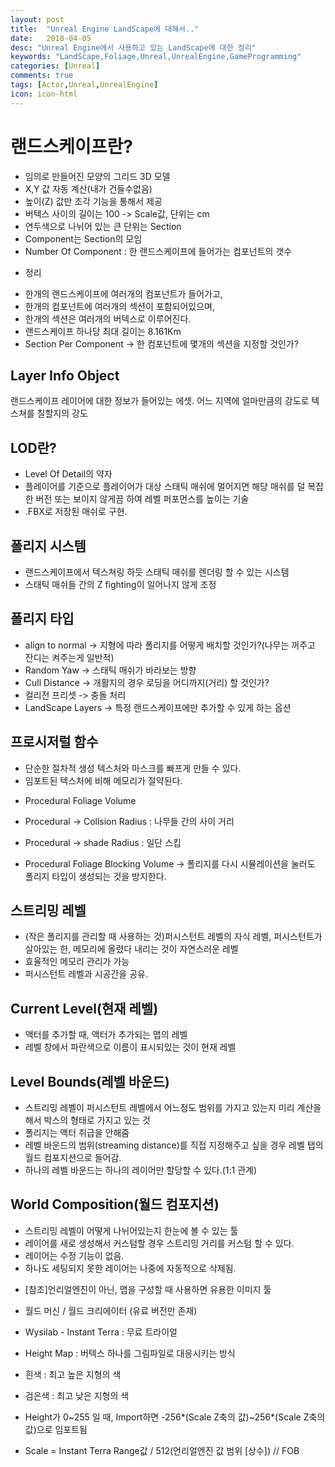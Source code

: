 ```yaml
---
layout: post
title:  "Unreal Engine LandScape에 대해서.."
date:   2018-04-05
desc: "Unreal Engine에서 사용하고 있는 LandScape에 대한 정리"
keywords: "LandScape,Foliage,Unreal,UnrealEngine,GameProgramming"
categories: [Unreal]
comments: true
tags: [Actor,Unreal,UnrealEngine]
icon: icon-html
---
```


# 랜드스케이프란?
- 임의로 만들어진 모양의 그리드 3D 모델
- X,Y 값 자동 계산(내가 건들수없음)
- 높이(Z) 값만 조각 기능을 통해서 제공
- 버텍스 사이의 길이는 100 -> Scale값, 단위는 cm
- 연두색으로 나뉘어 있는 큰 단위는 Section
- Component는 Section의 모임
- Number Of Component : 한 랜드스케이프에 들어가는 컴포넌트의 갯수
* 정리
 - 한개의 랜드스케이프에 여러개의 컴포넌트가 들어가고,
 - 한개의 컴포넌트에 여러개의 섹션이 포함되어있으며,
 - 한개의 섹션은 여러개의 버텍스로 이루어진다.
 - 랜드스케이프 하나당 최대 길이는 8.161Km
 - Section Per Component -> 한 컴포넌트에 몇개의 섹션을 지정할 것인가?

## Layer Info Object
랜드스케이프 레이어에 대한 정보가 들어있는 에셋.
어느 지역에 얼마만큼의 강도로 텍스쳐를 칠할지의 강도

## LOD란?
 - Level Of Detail의 약자
 - 플레이어를 기준으로 플레이어가 대상 스태틱 매쉬에 멀어지면 해당 매쉬를 덜 복잡한 버전 또는 보이지 않게끔 하여 레벨 퍼포먼스를 높이는 기술
 - .FBX로 저장된 매쉬로 구현.

## 폴리지 시스템
 - 랜드스케이프에서 텍스쳐링 하듯 스태틱 매쉬를 렌더링 할 수 있는 시스템
 - 스태틱 매쉬들 간의 Z fighting이 일어나지 않게 조정

## 폴리지 타입
 - align to normal -> 지형에 따라 폴리지를 어떻게 배치할 것인가?(나무는 꺼주고 잔디는 켜주는게 일반적)
 - Random Yaw -> 스태틱 매쉬가 바라보는 방향
 - Cull Distance -> 개활지의 경우 로딩을 어디까지(거리) 할 것인가?
 - 컬리전 프리셋 -> 충돌 처리
 - LandScape Layers -> 특정 랜드스케이프에만 추가할 수 있게 하는 옵션

## 프로시저럴 함수
  - 단순한 절차적 생성 텍스처와 마스크를 빠프게 만들 수 있다.
  - 임포트된 텍스처에 비해 메모리가 절약된다.
* Procedural Foliage Volume

* Procedural -> Collsion Radius : 나무들 간의 사이 거리
* Procedural -> shade Radius : 일단 스킵
* Procedural Foliage Blocking Volume -> 폴리지를 다시 시뮬레이션을 눌러도 폴리지 타입이 생성되는 것을 방지한다.

## 스트리밍 레벨
 - (작은 폴리지를 관리할 때 사용하는 것)퍼시스턴트 레벨의 자식 레벨, 퍼시스턴트가 살아있는 한, 메모리에 올렸다 내리는 것이 자연스러운 레벨
 - 효율적인 메모리 관리가 가능
 - 퍼시스턴트 레벨과 시공간을 공유.

## Current Level(현재 레벨)
 - 액터를 추가할 때, 액터가 추가되는 맵의 레벨
 - 레벨 창에서 파란색으로 이름이 표시되있는 것이 현재 레벨

## Level Bounds(레벨 바운드)
 - 스트리밍 레벨이 퍼시스턴트 레벨에서 어느정도 범위를 가지고 있는지 미리 계산을 해서 박스의 형태로 가지고 있는 것
 - 폴리지는 액터 취급을 안해줌
 - 레벨 바운드의 범위(streaming distance)를 직접 지정해주고 싶을 경우 레벨 탭의 월드 컴포지션으로 들어감.
 - 하나의 레벨 바운드는 하나의 레이어만 할당할 수 있다.(1:1 관계)

## World Composition(월드 컴포지션)
 - 스트리밍 레벨이 어떻게 나뉘어있는지 한눈에 볼 수 있는 툴
 - 레이어를 새로 생성해서 커스텀할 경우 스트리밍 거리를 커스텀 할 수 있다.
 - 레이어는 수정 기능이 없음.
 - 하나도 세팅되지 못한 레이어는 나중에 자동적으로 삭제됨.

* [참조]언리얼엔진이 아닌, 맵을 구성할 때 사용하면 유용한 이미지 툴
 - 월드 머신 / 월드 크리에이터 (유료 버전만 존재)
 - Wysilab - Instant Terra : 무료 트라이얼

 - Height Map : 버텍스 하나를 그림파일로 대응시키는 방식
 - 흰색 : 최고 높은 지형의 색
 - 검은색 : 최고 낮은 지형의 색
 - Height가 0~255 일 때, Import하면 -256*(Scale Z축의 값)~256*(Scale Z축의 값)으로 임포트됨
 - Scale = Instant Terra Range값 / 512(언리얼엔진 값 범위 [상수])
// FOB
